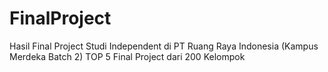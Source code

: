 # FinalProject
Hasil Final Project Studi Independent di PT Ruang Raya Indonesia (Kampus Merdeka Batch 2)
TOP 5 Final Project dari 200 Kelompok
